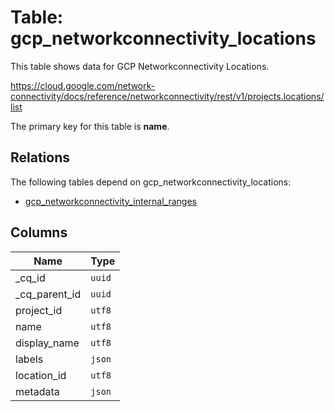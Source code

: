 # Table: gcp_networkconnectivity_locations

This table shows data for GCP Networkconnectivity Locations.

https://cloud.google.com/network-connectivity/docs/reference/networkconnectivity/rest/v1/projects.locations/list

The primary key for this table is **name**.

## Relations

The following tables depend on gcp_networkconnectivity_locations:
- [gcp_networkconnectivity_internal_ranges](gcp_networkconnectivity_internal_ranges)

## Columns

| Name              | Type          |
|-------------------| ------------- |
| _cq_id            |`uuid`|
| _cq_parent_id     |`uuid`|
| project_id        |`utf8`|
| name              |`utf8`|
| display_name      |`utf8`|
| labels            |`json`|
| location_id       |`utf8`|
| metadata          |`json`|
